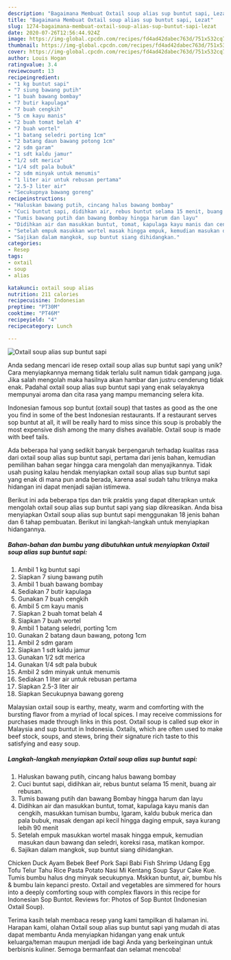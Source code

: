 ```yaml
---
description: "Bagaimana Membuat Oxtail soup alias sup buntut sapi, Lezat"
title: "Bagaimana Membuat Oxtail soup alias sup buntut sapi, Lezat"
slug: 1274-bagaimana-membuat-oxtail-soup-alias-sup-buntut-sapi-lezat
date: 2020-07-26T12:56:44.924Z
image: https://img-global.cpcdn.com/recipes/fd4ad42dabec763d/751x532cq70/oxtail-soup-alias-sup-buntut-sapi-foto-resep-utama.jpg
thumbnail: https://img-global.cpcdn.com/recipes/fd4ad42dabec763d/751x532cq70/oxtail-soup-alias-sup-buntut-sapi-foto-resep-utama.jpg
cover: https://img-global.cpcdn.com/recipes/fd4ad42dabec763d/751x532cq70/oxtail-soup-alias-sup-buntut-sapi-foto-resep-utama.jpg
author: Louis Hogan
ratingvalue: 3.4
reviewcount: 13
recipeingredient:
- "1 kg buntut sapi"
- "7 siung bawang putih"
- "1 buah bawang bombay"
- "7 butir kapulaga"
- "7 buah cengkih"
- "5 cm kayu manis"
- "2 buah tomat belah 4"
- "7 buah wortel"
- "1 batang seledri porting 1cm"
- "2 batang daun bawang potong 1cm"
- "2 sdm garam"
- "1 sdt kaldu jamur"
- "1/2 sdt merica"
- "1/4 sdt pala bubuk"
- "2 sdm minyak untuk menumis"
- "1 liter air untuk rebusan pertama"
- "2.5-3 liter air"
- "Secukupnya bawang goreng"
recipeinstructions:
- "Haluskan bawang putih, cincang halus bawang bombay"
- "Cuci buntut sapi, didihkan air, rebus buntut selama 15 menit, buang air rebusan."
- "Tumis bawang putih dan bawang Bombay hingga harum dan layu"
- "Didihkan air dan masukkan buntut, tomat, kapulaga kayu manis dan cengkih, masukkan tumisan bumbu, lgaram, kaldu bubuk merica dan pala bubuk, masak dengan api kecil hingga daging empuk, saya kurang lebih 90 menit"
- "Setelah empuk masukkan wortel masak hingga empuk, kemudian masukan daun bawang dan seledri, koreksi rasa, matikan kompor."
- "Sajikan dalam mangkok, sup buntut siang dihidangkan."
categories:
- Resep
tags:
- oxtail
- soup
- alias

katakunci: oxtail soup alias 
nutrition: 211 calories
recipecuisine: Indonesian
preptime: "PT30M"
cooktime: "PT46M"
recipeyield: "4"
recipecategory: Lunch

---
```



![Oxtail soup alias sup buntut sapi](https://img-global.cpcdn.com/recipes/fd4ad42dabec763d/751x532cq70/oxtail-soup-alias-sup-buntut-sapi-foto-resep-utama.jpg)

Anda sedang mencari ide resep oxtail soup alias sup buntut sapi yang unik? Cara menyiapkannya memang tidak terlalu sulit namun tidak gampang juga. Jika salah mengolah maka hasilnya akan hambar dan justru cenderung tidak enak. Padahal oxtail soup alias sup buntut sapi yang enak selayaknya mempunyai aroma dan cita rasa yang mampu memancing selera kita.

Indonesian famous sop buntut (oxtail soup) that tastes as good as the one you find in some of the best Indonesian restaurants. If a restaurant serves sop buntut at all, it will be really hard to miss since this soup is probably the most expensive dish among the many dishes available. Oxtail soup is made with beef tails.

Ada beberapa hal yang sedikit banyak berpengaruh terhadap kualitas rasa dari oxtail soup alias sup buntut sapi, pertama dari jenis bahan, kemudian pemilihan bahan segar hingga cara mengolah dan menyajikannya. Tidak usah pusing kalau hendak menyiapkan oxtail soup alias sup buntut sapi yang enak di mana pun anda berada, karena asal sudah tahu triknya maka hidangan ini dapat menjadi sajian istimewa.


Berikut ini ada beberapa tips dan trik praktis yang dapat diterapkan untuk mengolah oxtail soup alias sup buntut sapi yang siap dikreasikan. Anda bisa menyiapkan Oxtail soup alias sup buntut sapi menggunakan 18 jenis bahan dan 6 tahap pembuatan. Berikut ini langkah-langkah untuk menyiapkan hidangannya.

<!--inarticleads1-->

##### Bahan-bahan dan bumbu yang dibutuhkan untuk menyiapkan Oxtail soup alias sup buntut sapi:

1. Ambil 1 kg buntut sapi
1. Siapkan 7 siung bawang putih
1. Ambil 1 buah bawang bombay
1. Sediakan 7 butir kapulaga
1. Gunakan 7 buah cengkih
1. Ambil 5 cm kayu manis
1. Siapkan 2 buah tomat belah 4
1. Siapkan 7 buah wortel
1. Ambil 1 batang seledri, porting 1cm
1. Gunakan 2 batang daun bawang, potong 1cm
1. Ambil 2 sdm garam
1. Siapkan 1 sdt kaldu jamur
1. Gunakan 1/2 sdt merica
1. Gunakan 1/4 sdt pala bubuk
1. Ambil 2 sdm minyak untuk menumis
1. Sediakan 1 liter air untuk rebusan pertama
1. Siapkan 2.5-3 liter air
1. Siapkan Secukupnya bawang goreng


Malaysian oxtail soup is earthy, meaty, warm and comforting with the bursting flavor from a myriad of local spices. I may receive commissions for purchases made through links in this post. Oxtail soup is called sup ekor in Malaysia and sup buntut in Indonesia. Oxtails, which are often used to make beef stock, soups, and stews, bring their signature rich taste to this satisfying and easy soup. 

<!--inarticleads2-->

##### Langkah-langkah menyiapkan Oxtail soup alias sup buntut sapi:

1. Haluskan bawang putih, cincang halus bawang bombay
1. Cuci buntut sapi, didihkan air, rebus buntut selama 15 menit, buang air rebusan.
1. Tumis bawang putih dan bawang Bombay hingga harum dan layu
1. Didihkan air dan masukkan buntut, tomat, kapulaga kayu manis dan cengkih, masukkan tumisan bumbu, lgaram, kaldu bubuk merica dan pala bubuk, masak dengan api kecil hingga daging empuk, saya kurang lebih 90 menit
1. Setelah empuk masukkan wortel masak hingga empuk, kemudian masukan daun bawang dan seledri, koreksi rasa, matikan kompor.
1. Sajikan dalam mangkok, sup buntut siang dihidangkan.


Chicken Duck Ayam Bebek Beef Pork Sapi Babi Fish Shrimp Udang Egg Tofu Telur Tahu Rice Pasta Potato Nasi Mi Kentang Soup Sayur Cake Kue. Tumis bumbu halus dng minyak secukupnya. Mskkan buntut, air, bumbu hls &amp; bumbu lain kepanci presto. Oxtail and vegetables are simmered for hours into a deeply comforting soup with complex flavors in this recipe for Indonesian Sop Buntot. Reviews for: Photos of Sop Buntot (Indonesian Oxtail Soup). 

Terima kasih telah membaca resep yang kami tampilkan di halaman ini. Harapan kami, olahan Oxtail soup alias sup buntut sapi yang mudah di atas dapat membantu Anda menyiapkan hidangan yang enak untuk keluarga/teman maupun menjadi ide bagi Anda yang berkeinginan untuk berbisnis kuliner. Semoga bermanfaat dan selamat mencoba!
